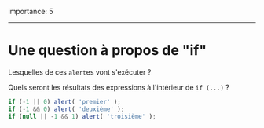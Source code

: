 importance: 5

---

# Une question à propos de "if"

Lesquelles de ces `alert`es vont s'exécuter ?

Quels seront les résultats des expressions à l'intérieur de `if (...)` ?  

```js
if (-1 || 0) alert( 'premier' );
if (-1 && 0) alert( 'deuxième' );
if (null || -1 && 1) alert( 'troisième' );
```

